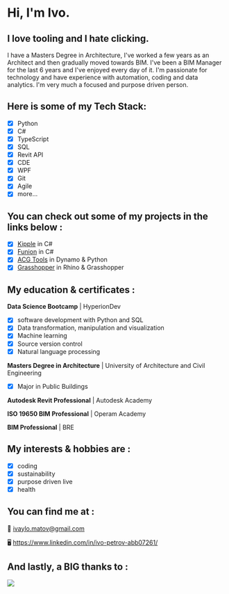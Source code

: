 # Hi, I'm Ivo.

## I love tooling and I hate clicking.
I have a Masters Degree in Architecture, I've worked a few years as an Architect and then gradually moved towards BIM.
I've been a BIM Manager for the last 6 years and I've enjoyed every day of it. I'm passionate for technology and have experience with automation, coding and data analytics. I'm very much a focused and purpose driven person. 

## Here is some of my Tech Stack:
- [x] Python
- [x] C#
- [x] TypeScript
- [x] SQL
- [x] Revit API
- [x] CDE
- [x] WPF
- [x] Git
- [x] Agile
- [x] more...

## You can check out some of my projects in the links below :
- [x] [Kipple](https://github.com/ivaylo-matov/kipple-1-cs.git) in C#
- [x] [Funion](https://github.com/ivaylo-matov/funion.git) in C#
- [x] [ACG Tools](https://github.com/ivaylo-matov/acg-tools-dyn.git) in Dynamo & Python
- [x] [Grasshopper](https://github.com/ivaylo-matov/grasshopper.git) in Rhino & Grasshopper

## My education & certificates :
**Data Science Bootcamp** | HyperionDev
  - [x] software development with Python and SQL
  - [x] Data transformation, manipulation and visualization
  - [x] Machine learning
  - [x] Source version control
  - [x] Natural language processing
  
 **Masters Degree in Architecture** | University of Architecture and Civil Engineering
  - [x] Major in Public Buildings
  
 **Autodesk Revit Professional** | Autodesk Academy
 
 **ISO 19650 BIM Professional** | Operam Academy
 
 **BIM Professional** | BRE

## My interests & hobbies are :
 - [x] coding
 - [x] sustainability
 - [x] purpose driven live
 - [x] health

## You can find me at :

:e-mail: ivaylo.matov@gmail.com

:desktop_computer: https://www.linkedin.com/in/ivo-petrov-abb07261/

## And lastly, a BIG thanks to :

<a href="https://github.com/ivaylo-matov/kipple-1-cs/graphs/contributors">
  <img src="https://contrib.rocks/image?repo=ivaylo-matov/kipple-1-cs" />
</a>

